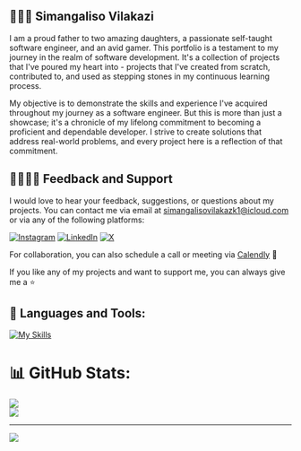 ## 🧗🏾‍♂️ Simangaliso Vilakazi 

I am a proud father to two amazing daughters, a passionate self-taught software engineer, and an avid gamer. This portfolio is a testament to my journey in the realm of software development. It's a collection of projects that I've poured my heart into - projects that I've created from scratch, contributed to, and used as stepping stones in my continuous learning process.

My objective is to demonstrate the skills and experience I've acquired throughout my journey as a software engineer. But this is more than just a showcase; it's a chronicle of my lifelong commitment to becoming a proficient and dependable developer. I strive to create solutions that address real-world problems, and every project here is a reflection of that commitment. 

## 🫱🏾‍🫲🏾 Feedback and Support
I would love to hear your feedback, suggestions, or questions about my projects. You can contact me via email at simangalisovilakazk1@icloud.com or via any of the following platforms:

[![Instagram](https://skillicons.dev/icons?i=instagram)](https://instagram.com/smngvlkz) [![LinkedIn](https://skillicons.dev/icons?i=linkedin)](https://linkedin.com/in/smngvlkz) [![X](https://skillicons.dev/icons?i=x)](https://x.com/SmangaDev) 

For collaboration, you can also schedule a call or meeting via [Calendly](https://calendly.com/simangalisovilakazk1) 📅

If you like any of my projects and want to support me, you can always give me a ⭐

## 🧰 Languages and Tools:
[![My Skills](https://skillicons.dev/icons?i=bash,c,py,js,ts,cs,css,ruby,linux,html,react,vim,tailwind,git,github,nextjs,nestjs,nodejs,sql,mongodb,mysql,prisma&perline=25)](https://skillicons.dev)

# 📊 GitHub Stats:
![](https://github-readme-stats.vercel.app/api/top-langs/?username=smngvlkz&theme=default&hide_border=true&include_all_commits=false&count_private=false&layout=compact)</br>
![](https://github-readme-stats.vercel.app/api?username=smngvlkz&theme=default&hide_border=true&include_all_commits=false&count_private=false)


---
[![](https://visitcount.itsvg.in/api?id=smngvlkz&icon=0&color=0)](https://visitcount.itsvg.in)

<!-- Proudly created with GPRM ( https://gprm.itsvg.in ) -->
